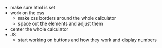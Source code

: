 - make sure html is set
- work on the css
  - make css borders around the whole calculator
  - space out the elements and adjust them
- center the whole calculator
- JS
  - start working on buttons and how they work and display numbers